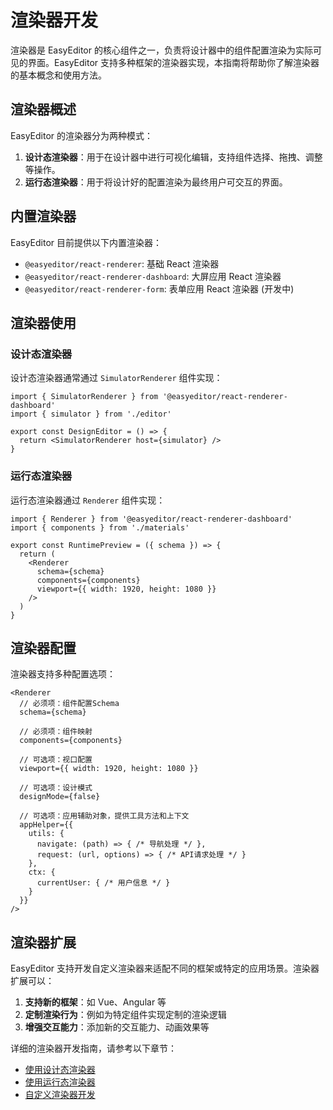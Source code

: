 # 渲染器开发

渲染器是 EasyEditor 的核心组件之一，负责将设计器中的组件配置渲染为实际可见的界面。EasyEditor 支持多种框架的渲染器实现，本指南将帮助你了解渲染器的基本概念和使用方法。

## 渲染器概述

EasyEditor 的渲染器分为两种模式：

1. **设计态渲染器**：用于在设计器中进行可视化编辑，支持组件选择、拖拽、调整等操作。
2. **运行态渲染器**：用于将设计好的配置渲染为最终用户可交互的界面。

## 内置渲染器

EasyEditor 目前提供以下内置渲染器：

- `@easyeditor/react-renderer`: 基础 React 渲染器
- `@easyeditor/react-renderer-dashboard`: 大屏应用 React 渲染器
- `@easyeditor/react-renderer-form`: 表单应用 React 渲染器 (开发中)

## 渲染器使用

### 设计态渲染器

设计态渲染器通常通过 `SimulatorRenderer` 组件实现：

```tsx
import { SimulatorRenderer } from '@easyeditor/react-renderer-dashboard'
import { simulator } from './editor'

export const DesignEditor = () => {
  return <SimulatorRenderer host={simulator} />
}
```

### 运行态渲染器

运行态渲染器通过 `Renderer` 组件实现：

```tsx
import { Renderer } from '@easyeditor/react-renderer-dashboard'
import { components } from './materials'

export const RuntimePreview = ({ schema }) => {
  return (
    <Renderer
      schema={schema}
      components={components}
      viewport={{ width: 1920, height: 1080 }}
    />
  )
}
```

## 渲染器配置

渲染器支持多种配置选项：

```tsx
<Renderer
  // 必须项：组件配置Schema
  schema={schema}

  // 必须项：组件映射
  components={components}

  // 可选项：视口配置
  viewport={{ width: 1920, height: 1080 }}

  // 可选项：设计模式
  designMode={false}

  // 可选项：应用辅助对象，提供工具方法和上下文
  appHelper={{
    utils: {
      navigate: (path) => { /* 导航处理 */ },
      request: (url, options) => { /* API请求处理 */ }
    },
    ctx: {
      currentUser: { /* 用户信息 */ }
    }
  }}
/>
```

## 渲染器扩展

EasyEditor 支持开发自定义渲染器来适配不同的框架或特定的应用场景。渲染器扩展可以：

1. **支持新的框架**：如 Vue、Angular 等
2. **定制渲染行为**：例如为特定组件实现定制的渲染逻辑
3. **增强交互能力**：添加新的交互能力、动画效果等

详细的渲染器开发指南，请参考以下章节：

- [使用设计态渲染器](/guide/renderer/editor)
- [使用运行态渲染器](/guide/renderer/runtime)
- [自定义渲染器开发](/guide/renderer/custom)
